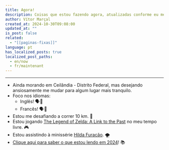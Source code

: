 ```yaml
---
title: Agora!
description: Coisas que estou fazendo agora, atualizadas conforme eu me lembro delas.
author: Vítor Marçal
created_at: 2024-10-30T09:08:00
updated_at: ""
is_post: false
related:
  - "[[paginas-fixas]]"
language: pt
has_localized_posts: true
localized_post_paths:
  - en/now
  - fr/maintenant
---
```

---
- Ainda morando em Ceilândia - Distrito Federal, mas desejando ansiosamente me mudar para algum lugar mais tranquilo.
- Foco nos idiomas:
    - Inglês! 🗣️💬
    - Francês! 🗣️💬
- Estou me desafiando a correr 10 km. 🏃
- Estou jogando [The Legend of Zelda: A Link to the Past](https://en.wikipedia.org/wiki/The_Legend_of_Zelda:_A_Link_to_the_Past) no meu tempo livre. 🎮
- Estou assistindo à minissérie [Hilda Furacão](https://pt.wikipedia.org/wiki/Hilda_Furac%C3%A3o_(miniss%C3%A9rie)). 🌪️
- [Clique aqui para saber o que estou lendo em 2024](https://www.marcal.dev/leituras-de-2024/)! 📚